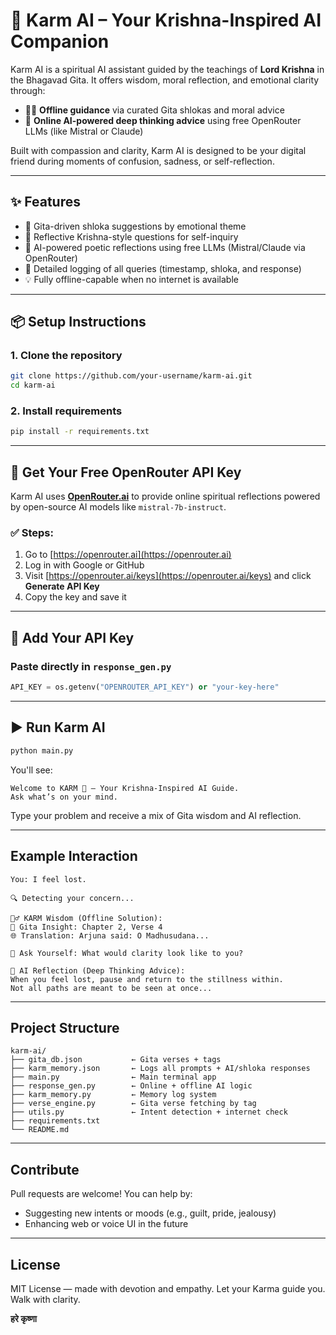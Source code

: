 # 🌿 Karm AI – Your Krishna-Inspired AI Companion

Karm AI is a spiritual AI assistant guided by the teachings of **Lord Krishna** in the Bhagavad Gita. It offers wisdom, moral reflection, and emotional clarity through:

- 🧘‍♂️ **Offline guidance** via curated Gita shlokas and moral advice
- 🤖 **Online AI-powered deep thinking advice** using free OpenRouter LLMs (like Mistral or Claude)

Built with compassion and clarity, Karm AI is designed to be your digital friend during moments of confusion, sadness, or self-reflection.

---

## ✨ Features

- 📖 Gita-driven shloka suggestions by emotional theme
- 💭 Reflective Krishna-style questions for self-inquiry
- 🧠 AI-powered poetic reflections using free LLMs (Mistral/Claude via OpenRouter)
- 📝 Detailed logging of all queries (timestamp, shloka, and response)
- 💡 Fully offline-capable when no internet is available

---

## 📦 Setup Instructions

### 1. Clone the repository

```bash
git clone https://github.com/your-username/karm-ai.git
cd karm-ai
````

### 2. Install requirements

```bash
pip install -r requirements.txt
```

---

## 🔐 Get Your Free OpenRouter API Key

Karm AI uses [**OpenRouter.ai**](https://openrouter.ai) to provide online spiritual reflections powered by open-source AI models like `mistral-7b-instruct`.

### ✅ Steps:

1. Go to [https://openrouter.ai](https://openrouter.ai)
2. Log in with Google or GitHub
3. Visit [https://openrouter.ai/keys](https://openrouter.ai/keys) and click **Generate API Key**
4. Copy the key and save it

---

## 🔑 Add Your API Key

### Paste directly in `response_gen.py`

```python
API_KEY = os.getenv("OPENROUTER_API_KEY") or "your-key-here"
```

---

## ▶️ Run Karm AI

```bash
python main.py
```

You'll see:

```
Welcome to KARM 💫 – Your Krishna-Inspired AI Guide.
Ask what’s on your mind.
```

Type your problem and receive a mix of Gita wisdom and AI reflection.

---

## Example Interaction

```text
You: I feel lost.

🔍 Detecting your concern...

🧘‍♂️ KARM Wisdom (Offline Solution):
📘 Gita Insight: Chapter 2, Verse 4
🌐 Translation: Arjuna said: O Madhusudana...

💭 Ask Yourself: What would clarity look like to you?

🤖 AI Reflection (Deep Thinking Advice):
When you feel lost, pause and return to the stillness within.
Not all paths are meant to be seen at once...
```

---

## Project Structure

```
karm-ai/
├── gita_db.json           ← Gita verses + tags
├── karm_memory.json       ← Logs all prompts + AI/shloka responses
├── main.py                ← Main terminal app
├── response_gen.py        ← Online + offline AI logic
├── karm_memory.py         ← Memory log system
├── verse_engine.py        ← Gita verse fetching by tag
├── utils.py               ← Intent detection + internet check
├── requirements.txt
└── README.md
```

---

## Contribute

Pull requests are welcome! You can help by:

* Suggesting new intents or moods (e.g., guilt, pride, jealousy)
* Enhancing web or voice UI in the future

---

## License

MIT License — made with devotion and empathy.
Let your Karma guide you. Walk with clarity.

**हरे कृष्णा**

```

